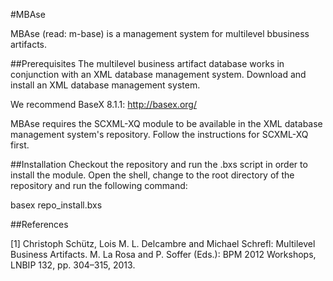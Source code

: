 #MBAse

MBAse (read: m-base) is a management system for multilevel bbusiness artifacts.

##Prerequisites
The multilevel business artifact database works in conjunction with an XML database management system.
Download and install an XML database management system.

We recommend BaseX 8.1.1: http://basex.org/

MBAse requires the SCXML-XQ module to be available in the XML database management system's repository.
Follow the instructions for SCXML-XQ first.

##Installation
Checkout the repository and run the .bxs script in order to install the module.
Open the shell, change to the root directory of the repository and run the following command:

basex repo_install.bxs

##References

[1] Christoph Schütz, Lois M. L. Delcambre and Michael Schrefl:
    Multilevel Business Artifacts.
    M. La Rosa and P. Soffer (Eds.): BPM 2012 Workshops, LNBIP 132, pp. 304–315, 2013. 
